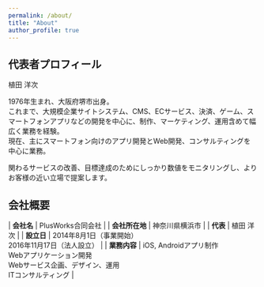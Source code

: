 ```yaml
---
permalink: /about/
title: "About"
author_profile: true
---
```


## 代表者プロフィール

植田 洋次

1976年生まれ、大阪府堺市出身。 <br>
これまで、大規模企業サイトシステム、CMS、ECサービス、決済、ゲーム、スマートフォンアプリなどの開発を中心に、制作、マーケティング、運用含めて幅広く業務を経験。 <br>
現在、主にスマートフォン向けのアプリ開発とWeb開発、コンサルティングを中心に業務。

関わるサービスの改善、目標達成のためにしっかり数値をモニタリングし、よりお客様の近い立場で提案します。

## 会社概要

| **会社名** | PlusWorks合同会社 |
| **会社所在地** | 神奈川県横浜市 |
| **代表** | 植田 洋次 |
| **設立日** | 2014年8月1日（事業開始） <br> 2016年11月17日（法人設立） |
| **業務内容** | iOS, Androidアプリ制作 <br> Webアプリケーション開発 <br> Webサービス企画、デザイン、運用 <br> ITコンサルティング |
